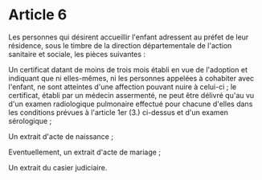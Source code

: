 # Article 6

Les personnes qui désirent accueillir l'enfant adressent au préfet de leur résidence, sous le timbre de la direction départementale de l'action sanitaire et sociale, les pièces suivantes :

Un certificat datant de moins de trois mois établi en vue de l'adoption et indiquant que ni elles-mêmes, ni les personnes appelées à cohabiter avec l'enfant, ne sont atteintes d'une affection pouvant nuire à celui-ci ; le certificat, établi par un médecin assermenté, ne peut être délivré qu'au vu d'un examen radiologique pulmonaire effectué pour chacune d'elles dans les conditions prévues à l'article 1er (3.) ci-dessus et d'un examen sérologique ;

Un extrait d'acte de naissance ;

Eventuellement, un extrait d'acte de mariage ;

Un extrait du casier judiciaire.
